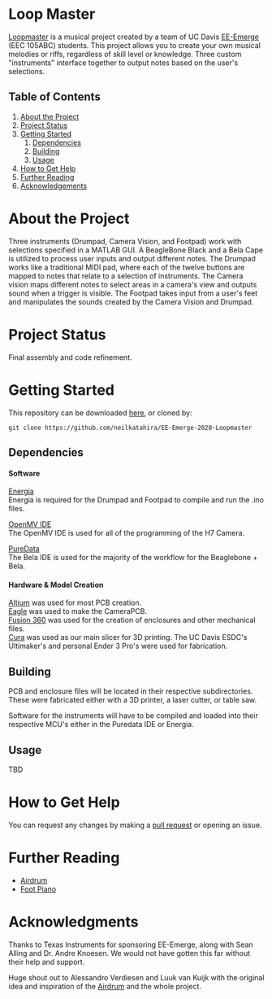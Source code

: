 # Loop Master

[Loopmaster](https://neilkatahira.github.io/EE-Emerge-2020-Loopmaster/) is a musical project created by a team of UC Davis [EE-Emerge](https://www.ece.ucdavis.edu/ieee/home/ee-emerge/) (EEC 105ABC) students. This project allows you to create your own musical melodies or riffs, regardless of skill level or knowledge. Three custom "instruments" interface together to output notes based on the user's selections.

## Table of Contents


1. [About the Project](#about-the-project)
2. [Project Status](#project-status)
3. [Getting Started](#getting-started)
    1. [Dependencies](#dependencies)
    1. [Building](#building)
    1. [Usage](#usage)
4. [How to Get Help](#how-to-get-help)
5. [Further Reading](#further-reading)
6. [Acknowledgements](#acknowledgements)

# About the Project

Three instruments (Drumpad, Camera Vision, and Footpad) work with selections specified in a MATLAB GUI. A BeagleBone Black and a Bela Cape is utilized to process user inputs and output different notes.
The Drumpad works like a traditional MIDI pad, where each of the twelve buttons are mapped to notes that relate to a selection of instruments. The Camera vision maps different notes to select areas in a camera's view and outputs sound when a trigger is visible. The Footpad takes input from a user's feet and manipulates the sounds created by the Camera Vision and Drumpad.

# Project Status

Final assembly and code refinement.

# Getting Started

This repository can be downloaded [here](https://github.com/neilkatahira/EE-Emerge-2020-Loopmaster/archive/master.zip), or cloned by:
```
git clone https://github.com/neilkatahira/EE-Emerge-2020-Loopmaster
```

## Dependencies

#### Software
[Energia](https://energia.nu/)  
Energia is required for the Drumpad and Footpad to compile and run the .ino files.

[OpenMV IDE](https://openmv.io/pages/download)  
The OpenMV IDE is used for all of the programming of the H7 Camera.

[PureData](https://github.com/BelaPlatform/Bela/wiki/Getting-started-with-Bela)  
The Bela IDE is used for the majority of the workflow for the Beaglebone + Bela.

#### Hardware & Model Creation
[Altium](https://www.altium.com/) was used for most PCB creation.  
[Eagle](https://www.autodesk.com/products/eagle/overview) was used to make the CameraPCB.  
[Fusion 360](https://www.autodesk.com/products/fusion-360/overview) was used for the creation of enclosures and other mechanical files.  
[Cura](https://ultimaker.com/software/ultimaker-cura) was used as our main slicer for 3D printing. The UC Davis ESDC's Ultimaker's and personal Ender 3 Pro's were used for fabrication.  

## Building

PCB and enclosure files will be located in their respective subdirectories. These were fabricated either with a 3D printer, a laser cutter, or table saw.

Software for the instruments will have to be compiled and loaded into their respective MCU's either in the Puredata IDE or Energia.

## Usage

TBD

# How to Get Help

You can request any changes by making a [pull request](https://github.com/neilkatahira/EE-Emerge-2020-Loopmaster/pulls) or opening an issue.

# Further Reading
* [Airdrum](https://hackaday.com/2019/11/15/finally-your-air-drumming-has-an-outlet/)
* [Foot Piano](https://www.instructables.com/id/Build-a-Big-Piano/)

# Acknowledgments

Thanks to Texas Instruments for sponsoring EE-Emerge, along with Sean Alling and Dr. Andre Knoesen. We would not have gotten this far without their help and support.

Huge shout out to Alessandro Verdiesen and Luuk van Kuijk with the original idea and inspiration of the [Airdrum](https://hackaday.com/2019/11/15/finally-your-air-drumming-has-an-outlet/) and the whole project.